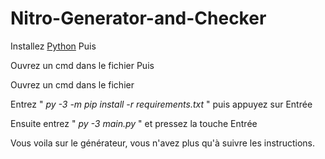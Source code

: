 # Nitro-Generator-and-Checker

Installez [Python](https://www.python.org/downloads/) Puis

Ouvrez un cmd dans le fichier Puis

Ouvrez un cmd dans le fichier

Entrez " _py -3 -m pip install -r requirements.txt_ " puis appuyez sur Entrée

Ensuite entrez " _py -3 main.py_ " et pressez la touche Entrée

Vous voila sur le générateur, vous n'avez plus qu'à suivre les instructions.
